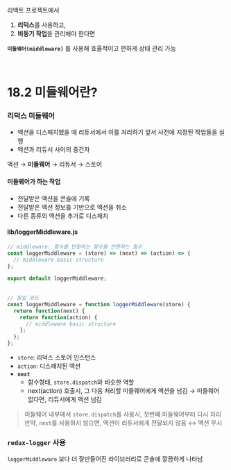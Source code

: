 리액트 프로젝트에서 
1) **리덕스**를 사용하고,
2) **비동기 작업**을 관리해야 한다면   

**`미들웨어(middleware)`** 를 사용해 효율적이고 편하게 상태 관리 가능

<br>

# 18.2 미들웨어란?

### 리덕스 미들웨어
- 액션을 디스패치했을 때 리듀서에서 이를 처리하기 앞서 사전에 지정된 작업들을 실행
- 액션과 리듀서 사이의 중간자

액션 → **미들웨어** → 리듀서 → 스토어

#### 미들웨어가 하는 작업
- 전달받은 액션을 콘솔에 기록
- 전달받은 액션 정보를 기반으로 액션을 취소
- 다른 종류의 액션을 추가로 디스패치

#### lib/loggerMiddleware.js
```javascript
// middleware: 함수를 반환하는 함수를 반환하는 함수
const loggerMiddleware = (store) => (next) => (action) => {
  // middleware basic structure
};

export default loggerMiddleware;
 
 
// 동일 코드
const loggerMiddleware = function loggerMiddleware(store) {
  return function(next) {
    return function(action) {
      // middleware basic structure
    };
  };
};
```
- `store`: 리덕스 스토어 인스턴스
- `action`: 디스패치된 액션
- **`next`** 
  - 함수형태, `store.dispatch`와 비슷한 역할
  - next(action) 호출시, 그 다음 처리할 미들웨어에게 액션을 넘김 → 미들웨어 없다면, 리듀서에게 액션 넘김

> 미들웨어 내부에서 `store.dispatch`를 사용시, 첫번째 미들웨어부터 다시 처리     
> 만약, `next`를 사용하지 않으면, 액션이 리듀서에게 전달되지 않음 ↔ 액션 무시


### `redux-logger` 사용
`loggerMiddleware` 보다 더 잘만들어진 라이브러리로 콘솔에 깔끔하게 나타남




















